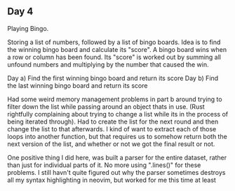## Day 4

Playing Bingo.

Storing a list of numbers, followed by a list of bingo boards. Idea is to find the winning bingo board and calculate its "score".
A bingo board wins when a row or column has been found.
Its "score" is worked out by summing all unfound numbers and multiplying by the number that caused the win.

Day a) Find the first winning bingo board and return its score
Day b) Find the last winning bingo board and return its score

Had some weird memory management problems in part b around trying to filter down the list while passing around an object thats in use.
(Rust rightfully complaining about trying to change a list while its in the process of being iterated through). Had to create the list
for the next round and then change the list to that afterwards. I kind of want to extract each of those loops into another function,
but that requires us to somehow return both the next version of the list, and whether or not we got the final result or not.

One positive thing I did here, was built a parser for the entire dataset, rather than just for individual parts of it. No more using ".lines()"
for these problems. I still havn't quite figured out why the parser sometimes destroys all my syntax highlighting in neovim, but worked for me
this time at least
